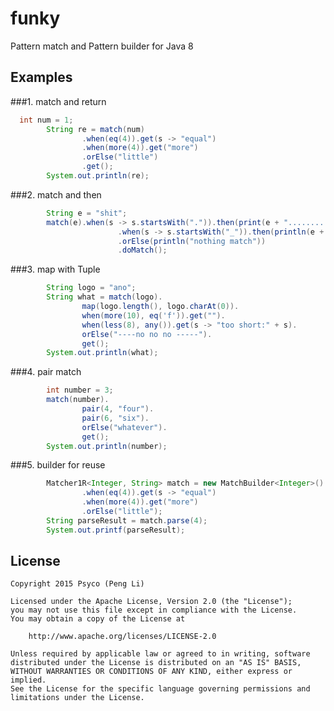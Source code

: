 funky
=====

Pattern match and Pattern builder for Java 8
## Examples

###1.  match and return
```java
  int num = 1;
        String re = match(num)
                .when(eq(4)).get(s -> "equal")
                .when(more(4)).get("more")
                .orElse("little")
                .get();
        System.out.println(re);
```

###2.  match and then
```java
        String e = "shit";
        match(e).when(s -> s.startsWith(".")).then(print(e + "..........."))
                        .when(s -> s.startsWith("_")).then(println(e + "_____________"))
                        .orElse(println("nothing match"))
                        .doMatch();
```
###3.  map with Tuple
```java
        String logo = "ano";
        String what = match(logo).
                map(logo.length(), logo.charAt(0)).
                when(more(10), eq('f')).get("").
                when(less(8), any()).get(s -> "too short:" + s).
                orElse("----no no no -----").
                get();
        System.out.println(what);
```
###4.   pair match
```java
        int number = 3;
        match(number).
                pair(4, "four").
                pair(6, "six").
                orElse("whatever").
                get();
        System.out.println(number);               
```
###5.  builder for reuse 
```java
        Matcher1R<Integer, String> match = new MatchBuilder<Integer>()
                .when(eq(4)).get(s -> "equal")
                .when(more(4)).get("more")
                .orElse("little");
        String parseResult = match.parse(4);
        System.out.printf(parseResult);
```
## License

    Copyright 2015 Psyco (Peng Li)

    Licensed under the Apache License, Version 2.0 (the "License");
    you may not use this file except in compliance with the License.
    You may obtain a copy of the License at

        http://www.apache.org/licenses/LICENSE-2.0

    Unless required by applicable law or agreed to in writing, software
    distributed under the License is distributed on an "AS IS" BASIS,
    WITHOUT WARRANTIES OR CONDITIONS OF ANY KIND, either express or implied.
    See the License for the specific language governing permissions and
    limitations under the License.